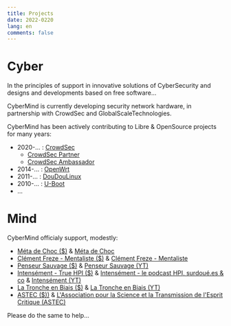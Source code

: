 ```yaml
---
title: Projects
date: 2022-0220
lang: en
comments: false
---
```


# Cyber #

In the principles of support in innovative solutions of CyberSecurity and designs and developments based on free software...

CyberMind is currently developing security network hardware, in partnership with CrowdSec and GlobalScaleTechnologies.

CyberMind has been actively contributing to Libre & OpenSource projects for many years:
* 2020-... : [CrowdSec](https://crowdsec.net)
  - [CrowdSec Partner](https://crowdsec.net/blog/meet-crowdsec-services-partners-and-join-the-squad/)
  - [CrowdSec Ambassador](https://crowdsec.net/blog/meet-gerald-new-crowdsec-ambassador/)
* 2014-... : [OpenWrt](https://cybermind.fr/en/2014/12/22/OpenWrt-Development-contribs/)
* 2011-... : [DouDouLinux](https://cybermind.fr/en/2011/11/08/DouDouLinux-Development-contribs/)
* 2010-... : [U-Boot](https://cybermind.fr/en/2010/08/13/U-Boot-Denx-Development-contribs/)
* ...

# Mind #

CyberMind officialy support, modestly:
* [Méta de Choc ($)](https://fr.tipeee.com/meta-de-choc) & [Méta de Choc](https://metadechoc.fr)
* [Clément Freze - Mentaliste ($)](https://fr.tipeee.com/clementfreze) & [Clément Freze - Mentaliste](http://clementfreze.fr/)
* [Penseur Sauvage ($)](https://fr.tipeee.com/penseur-sauvage) & [Penseur Sauvage (YT)](https://www.youtube.com/channel/UCPkoA795xDha5eAUFjISlwA)
* [Intensément - True HPI ($)](https://www.buymeacoffee.com/intensement.pod) & [Intensément - le podcast HPI, surdoué.es & co](https://www.intensementpodcast.com) & [Intensément (YT)](https://www.youtube.com/channel/UCP_ph24BWospj5wOtKkbdrQ/videos)
* [La Tronche en Biais ($)](https://fr.tipeee.com/la-tronche-en-biais) & [La Tronche en Biais (YT)](https://www.youtube.com/user/TroncheEnBiais)
* [ASTEC ($))](https://utip.io/astec) & [L'Association pour la Science et la Transmission de l'Esprit Critique (ASTEC)](https://esprit-critique.org/)

Please do the same to help...
